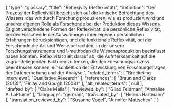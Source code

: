 {
    "type": "glossary",
    "title": "Reflexivity (Reflexivität)",
    "definition": "Der Prozess der Reflexivität bezieht sich auf die kritische Betrachtung des Wissens, das wir durch Forschung produzieren, wie es produziert wird und unserer eigenen Rolle als Forschende bei der Produktion dieses Wissens. Es gibt verschiedene Formen der Reflexivität: die persönliche Reflexivität, bei der Forschende die Auswirkungen ihrer eigenen persönlichen Erfahrungen berücksichtigen, und die funktionale Reflexivität, bei der Forschende die Art und Weise betrachten, in der unsere Forschungsinstrumente und \\-methoden die Wissensproduktion beeinflusst haben könnten. Reflexivität zielt darauf ab, die Aufmerksamkeit auf die zugrundeliegenden Faktoren zu lenken, die den Forschungsprozess beeinflussen können, einschließlich der Entwicklung von Forschungsfragen, der Datenerhebung und der Analyse.",
    "related_terms": [
        "Bracketing Interviews",
        "Qualitative Research"
    ],
    "references": [
        "Braun and Clarke (2013)",
        "Finlay and Gough (2008)"
    ],
    "alt_related_terms": [
        null
    ],
    "drafted_by": [
        "Claire Melia"
    ],
    "reviewed_by": [
        "Gilad Feldman",
        "Annalise A. LaPlume"
    ],
    "language": "german",
    "translated_by": [
        "Helena Hartmann"
    ],
    "translation_reviewed_by": [
        "Susanne Vogel",
        "Jennifer Mattschey"
    ]
}